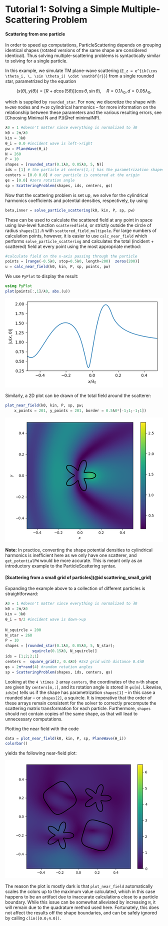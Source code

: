 # Tutorial 1: Solving a Simple Multiple-Scattering Problem
#### Scattering from one particle

In order to speed up computations, ParticleScattering depends on grouping
identical shapes (rotated versions of the same shape are considered identical).
Thus solving multiple-scattering problems is syntactically similar to solving
for a single particle.

In this example, we simulate TM plane-wave scattering (``E_z = e^{ik(\cos \theta_i, \, \sin \theta_i) \cdot \mathbf{r}}``)
from a single rounded star, parametrized by the equation

```math
(x(\theta), y(\theta)) = [R + d \cos(5\theta)](\cos \theta, \sin \theta), \quad
R = 0.1\lambda_0, d = 0.05\lambda_0,
```

which is supplied by `rounded_star`. For now, we discretize the shape with `N=260`
nodes and `P=10` cylindrical harmonics – for more information on the
relationship between these parameters and the various resulting errors, see
[Choosing Minimal N and P](@ref minimalNP).

```julia
λ0 = 1 #doesn't matter since everything is normalized to λ0
k0 = 2π/λ0
kin = 3k0
θ_i = 0.0 #incident wave is left->right
pw = PlaneWave(θ_i)
N = 260
P = 10
shapes = [rounded_star(0.1λ0, 0.05λ0, 5, N)]
ids = [1] # the particle at centers[1,:] has the parametrization shapes[ids[1]]
centers = [0.0 0.0] # our particle is centered at the origin
φs = [0.0] #zero rotation angle
sp = ScatteringProblem(shapes, ids, centers, φs)
```

Now that the scattering problem is set up, we solve for the cylindrical harmonics
coefficients and potential densities, respectively, by using

```julia
beta,inner = solve_particle_scattering(k0, kin, P, sp, pw)
```

These can be used to calculate the scattered field at any point in space using
low-level function `scatteredfield`, or strictly outside the circle of radius `shapes[1].R`
with `scattered_field_multipole`. For large numbers of calculation points, however, it is
easier to use `calc_near_field` which performs `solve_particle_scattering` and
calculates the total (incident + scattered) field at every point using the most
appropriate method:

```julia
#calculate field on the x-axis passing through the particle
points = [range(-0.5λ0, stop=0.5λ0, length=200)  zeros(200)]
u = calc_near_field(k0, kin, P, sp, points, pw)
```

We use `PyPlot` to display the result:
```julia
using PyPlot
plot(points[:,1]/λ0, abs.(u))
```

![simple_tutorial_plot1](./assets/simple_tutorial_plot1.png)

Similarly, a 2D plot can be drawn of the total field around the scatterer:
```julia
plot_near_field(k0, kin, P, sp, pw;
    x_points = 201, y_points = 201, border = 0.5λ0*[-1;1;-1;1])
```

![simple_tutorial_plot2](./assets/simple_tutorial_plot2.png)

**Note:**
In practice, converting the shape potential densities to cylindrical harmonics
is inefficient here as we only have one scatterer, and `get_potentialPW`
would be more accurate. This is meant only as an introductory example to the
ParticleScattering syntax.

#### [Scattering from a small grid of particles](@id scattering_small_grid)
Expanding the example above to a collection of different particles is straightforward:

```julia
λ0 = 1 #doesn't matter since everything is normalized to λ0
k0 = 2π/λ0
kin = 3k0
θ_i = π/2 #incident wave is down->up

N_squircle = 200
N_star = 260
P = 10
shapes = [rounded_star(0.1λ0, 0.05λ0, 5, N_star);
            squircle(0.15λ0, N_squircle)]
ids = [1;2;2;1]
centers =  square_grid(2, 0.4λ0) #2x2 grid with distance 0.4λ0
φs = 2π*rand(4) #random rotation angles
sp = ScatteringProblem(shapes, ids, centers, φs)
```

Looking at the ``4 \times 2`` array `centers`, the coordinates of the `m`-th
shape are given by `centers[m,:]`, and its rotation angle is stored in `φs[m]`.
Likewise, `ids[m]` tells us if the shape has parametrization `shapes[1]`
 – in this case a rounded star – or `shapes[2]`, a squircle. It is
 imperative that the order of these arrays remain consistent for the solver
to correctly precompute the scattering matrix transformation for each particle.
Furthermore, `shapes` should not contain copies of the same shape, as that will
lead to unnecessary computations.

Plotting the near field with the code
```julia
data = plot_near_field(k0, kin, P, sp, PlaneWave(θ_i))
colorbar()
```
yields the following near-field plot:

![simple_tutorial_plot3](./assets/simple_tutorial_plot3.png)

The reason the plot is mostly dark is that `plot_near_field` automatically scales
the colors up to the maximum value calculated, which in this case happens to be
an artifact due to inaccurate calculations close to a particle boundary. While this issue
can be somewhat alleviated by increasing `N`, it will remain due to the
quadrature method used here. Fortunately, this does not affect the results off
the shape boundaries, and can be safely ignored by calling `clim([0.0;4.0])`.
